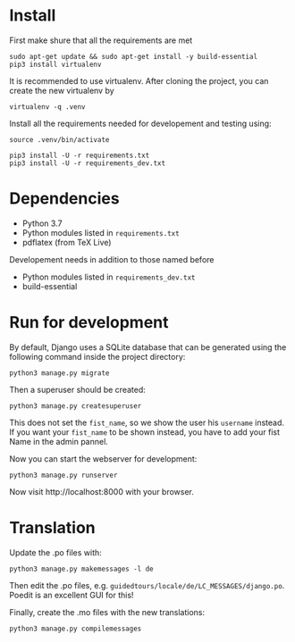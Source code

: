 # Install

First make shure that all the requirements are met
    
    sudo apt-get update && sudo apt-get install -y build-essential
    pip3 install virtualenv

It is recommended to use virtualenv.
After cloning the project, you can create the new virtualenv by

    virtualenv -q .venv

Install all the requirements needed for developement and testing using:

    source .venv/bin/activate

    pip3 install -U -r requirements.txt
    pip3 install -U -r requirements_dev.txt
  
# Dependencies

- Python 3.7
- Python modules listed in `requirements.txt`
- pdflatex (from TeX Live)

Developement needs in addition to those named before
- Python modules listed in `requirements_dev.txt`
- build-essential

# Run for development

By default, Django uses a SQLite database that can be generated using the following command inside the project
directory:

    python3 manage.py migrate

Then a superuser should be created:

    python3 manage.py createsuperuser

This does not set the `fist_name`, so we show the user his `username` instead. If you want your `fist_name` to be shown instead, you have to add your fist Name in the admin pannel. 

Now you can start the webserver for development:

    python3 manage.py runserver

Now visit http://localhost:8000 with your browser.

# Translation

Update the .po files with:

    python3 manage.py makemessages -l de

Then edit the .po files, e.g. `guidedtours/locale/de/LC_MESSAGES/django.po`. Poedit is an excellent GUI for this!

Finally, create the .mo files with the new translations:

    python3 manage.py compilemessages
